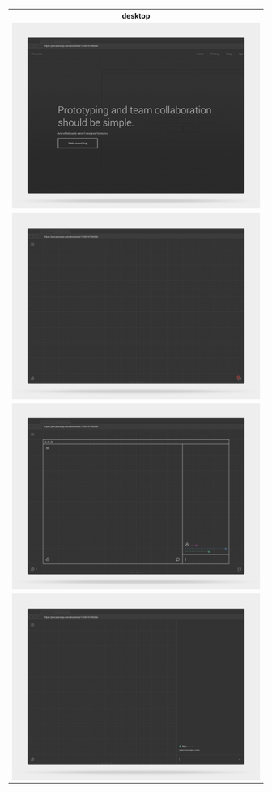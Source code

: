 <table>
  <tr>
    <th>desktop</th>
  </tr>
  <tr>
    <td>
      <a href="https://raw.githubusercontent.com/precursorapp/press/master/desktop/home.png">
        <img src="home.png"/>
      </a>
    </td>
  </tr>
  <tr>
    <td>
      <a href="https://raw.githubusercontent.com/precursorapp/press/master/desktop/make.png">
        <img src="make.png"/>
      </a>
    </td>
  </tr>
  <tr>
    <td>
      <a href="https://raw.githubusercontent.com/precursorapp/press/master/desktop/team.png">
        <img src="team.png"/>
      </a>
    </td>
  </tr>
  <tr>
    <td>
      <a href="https://raw.githubusercontent.com/precursorapp/press/master/desktop/chat.png">
        <img src="chat.png"/>
      </a>
    </td>
  </tr>
</table>
